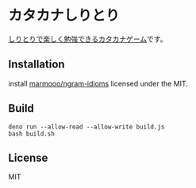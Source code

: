 # カタカナしりとり

[しりとりで楽しく勉強できるカタカナゲーム](https://marmooo.github.io/kana-siritori/)です。

## Installation

install [marmooo/ngram-idioms](https://github.com/marmooo/ngram-idioms) licensed under the MIT.

## Build

```
deno run --allow-read --allow-write build.js
bash build.sh
```

## License

MIT
